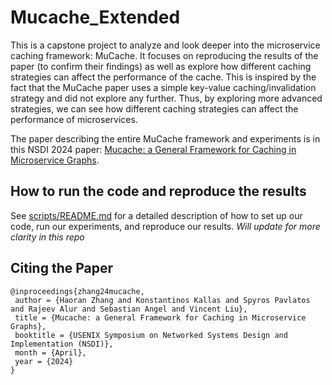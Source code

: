# Mucache_Extended

This is a capstone project to analyze and look deeper into the microservice caching framework: MuCache. It focuses on reproducing the results of the paper (to confirm their findings) as well as explore how different caching strategies can affect the performance of the cache. This is inspired by the fact that the MuCache paper uses a simple key-value caching/invalidation strategy and did not explore any further. Thus, by exploring more advanced strategies, we can see how different caching strategies can affect the performance of microservices.

The paper describing the entire MuCache framework and experiments is in this NSDI 2024 paper:
[Mucache: a General Framework for Caching in Microservice Graphs](https://www.usenix.org/conference/nsdi24/presentation/zhang-haoran).

## How to run the code and reproduce the results 
See [scripts/README.md](scripts/README.md) for a detailed description of 
how to set up our code, run our experiments, and reproduce our results. *Will update for more clarity in this repo*

## Citing the Paper

```
@inproceedings{zhang24mucache,
 author = {Haoran Zhang and Konstantinos Kallas and Spyros Pavlatos and Rajeev Alur and Sebastian Angel and Vincent Liu},
 title = {Mucache: a General Framework for Caching in Microservice Graphs},
 booktitle = {USENIX Symposium on Networked Systems Design and Implementation (NSDI)},
 month = {April},
 year = {2024}
}
```
